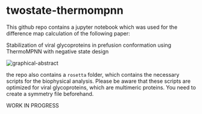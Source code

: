 # twostate-thermompnn

This github repo contains a jupyter notebook which was used for the difference map calculation of the following paper:

Stabilization of viral glycoproteins in prefusion conformation using ThermoMPNN with negative state design

![graphical-abstract](https://github.com/user-attachments/assets/6f99c2c2-9981-4158-b3c8-37dd6d81d061)


the repo also contains a ``` rosetta ``` folder, which contains the necessary scripts for the biophysical analysis. Please be aware that these scripts are optimized for viral glycoproteins, which are multimeric proteins. You need to create a symmetry file beforehand.


WORK IN PROGRESS
